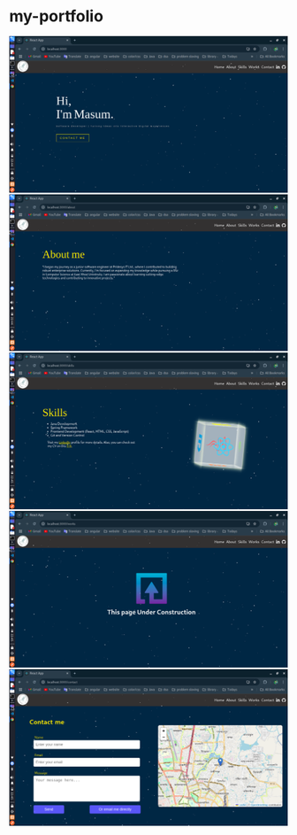 # my-portfolio

<div align="center">
  <img alt="1" src="./img/1.png" />
  <img alt="2" src="./img/2.png" />
  <img alt="3" src="./img/3.png" />
  <img alt="4" src="./img/4.png" />
  <img alt="5" src="./img/5.png" /> 
</div>
